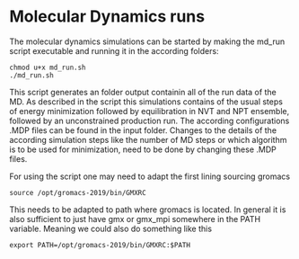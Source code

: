 
# Molecular Dynamics runs

The molecular dynamics simulations can be started by making the md_run 
script executable and running it in the according folders:

```
chmod u+x md_run.sh
./md_run.sh
```

This script generates an folder output containin all of the run data of the 
MD. As described in the script this simulations contains of the usual steps of
energy minimization followed by equilibration in NVT and NPT ensemble, followed
by an unconstrained production run. The according configurations .MDP files
can be found in the input folder. Changes to the details of the according 
simulation steps like the number of MD steps or which algorithm is to be used
for minimization, need to be done by changing these .MDP files.

For using the script one may need to adapt the first lining sourcing gromacs 

```
source /opt/gromacs-2019/bin/GMXRC
```

This needs to be adapted to path where gromacs is located. In general it is
also sufficient to just have gmx or gmx_mpi somewhere in the PATH variable.
Meaning we could also do something like this 

```
export PATH=/opt/gromacs-2019/bin/GMXRC:$PATH
```


